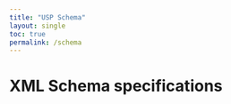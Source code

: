 ```yaml
---
title: "USP Schema"
layout: single
toc: true
permalink: /schema
---
```

# XML Schema specifications
